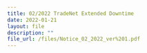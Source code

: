 ```yaml
---
title: 02/2022 TradeNet Extended Downtime
date: 2022-01-21
layout: file
description: ""
file_url: /files/Notice_02_2022_ver%201.pdf
---
```

